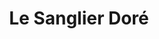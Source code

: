 ---
restaurant_type: Bistro
title: Le Sanglier Doré
description: Un bistro français authentique proposant une cuisine raffinée et des plats traditionnels revisités, dans une ambiance élégante et conviviale.
location: 143 rue Wellington Nord, Sherbrooke
order: 2
--- 